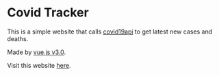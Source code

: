 # Covid Tracker

This is a simple website that calls [covid19api](https://api.covid19api.com) to get latest new cases and deaths.

Made by [vue.js v3.0](https://vuejs.org/).

Visit this website [here](https://devmor-covid-tracker.netlify.app/).
